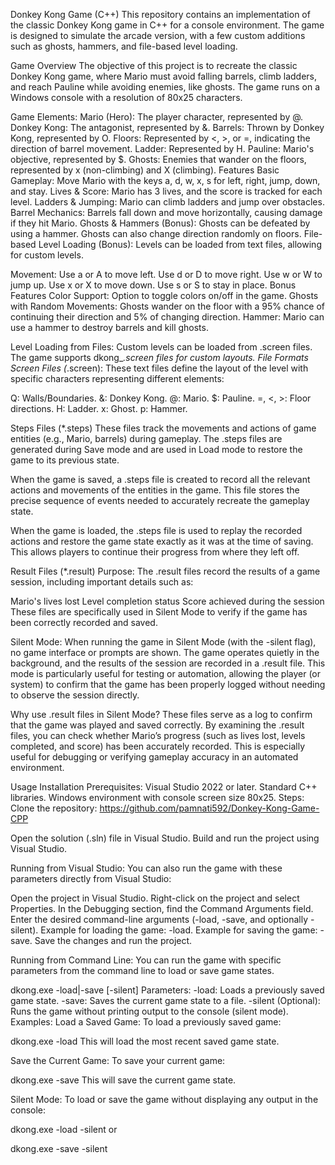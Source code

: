Donkey Kong Game (C++)
This repository contains an implementation of the classic Donkey Kong game in C++ for a console environment. The game is designed to simulate the arcade version, with a few custom additions such as ghosts, hammers, and file-based level loading.


Game Overview
The objective of this project is to recreate the classic Donkey Kong game, where Mario must avoid falling barrels, climb ladders, and reach Pauline while avoiding enemies, like ghosts. The game runs on a Windows console with a resolution of 80x25 characters.

Game Elements:
Mario (Hero): The player character, represented by @.
Donkey Kong: The antagonist, represented by &.
Barrels: Thrown by Donkey Kong, represented by O.
Floors: Represented by <, >, or =, indicating the direction of barrel movement.
Ladder: Represented by H.
Pauline: Mario's objective, represented by $.
Ghosts: Enemies that wander on the floors, represented by x (non-climbing) and X (climbing).
Features
Basic Gameplay: Move Mario with the keys a, d, w, x, s for left, right, jump, down, and stay.
Lives & Score: Mario has 3 lives, and the score is tracked for each level.
Ladders & Jumping: Mario can climb ladders and jump over obstacles.
Barrel Mechanics: Barrels fall down and move horizontally, causing damage if they hit Mario.
Ghosts & Hammers (Bonus): Ghosts can be defeated by using a hammer. Ghosts can also change direction randomly on floors.
File-based Level Loading (Bonus): Levels can be loaded from text files, allowing for custom levels.

Movement:
Use a or A to move left.
Use d or D to move right.
Use w or W to jump up.
Use x or X to move down.
Use s or S to stay in place.
Bonus Features
Color Support: Option to toggle colors on/off in the game.
Ghosts with Random Movements: Ghosts wander on the floor with a 95% chance of continuing their direction and 5% of changing direction.
Hammer: Mario can use a hammer to destroy barrels and kill ghosts.

Level Loading from Files: Custom levels can be loaded from .screen files. The game supports dkong_*.screen files for custom layouts.
File Formats
Screen Files (*.screen):
These text files define the layout of the level with specific characters representing different elements:

Q: Walls/Boundaries.
&: Donkey Kong.
@: Mario.
$: Pauline.
=, <, >: Floor directions.
H: Ladder.
x: Ghost.
p: Hammer.

Steps Files (*.steps)
These files track the movements and actions of game entities (e.g., Mario, barrels) during gameplay. The .steps files are generated during Save mode and are used in Load mode to restore the game to its previous state.

When the game is saved, a .steps file is created to record all the relevant actions and movements of the entities in the game. This file stores the precise sequence of events needed to accurately recreate the gameplay state.

When the game is loaded, the .steps file is used to replay the recorded actions and restore the game state exactly as it was at the time of saving. This allows players to continue their progress from where they left off.

Result Files (*.result)
Purpose:
The .result files record the results of a game session, including important details such as:

Mario's lives lost
Level completion status
Score achieved during the session
These files are specifically used in Silent Mode to verify if the game has been correctly recorded and saved.

Silent Mode:
When running the game in Silent Mode (with the -silent flag), no game interface or prompts are shown. The game operates quietly in the background, and the results of the session are recorded in a .result file. This mode is particularly useful for testing or automation, allowing the player (or system) to confirm that the game has been properly logged without needing to observe the session directly.

Why use .result files in Silent Mode?
These files serve as a log to confirm that the game was played and saved correctly. By examining the .result files, you can check whether Mario’s progress (such as lives lost, levels completed, and score) has been accurately recorded. This is especially useful for debugging or verifying gameplay accuracy in an automated environment.


Usage
Installation
Prerequisites:
Visual Studio 2022 or later.
Standard C++ libraries.
Windows environment with console screen size 80x25.
Steps:
Clone the repository: 
https://github.com/pamnati592/Donkey-Kong-Game-CPP

Open the solution (.sln) file in Visual Studio.
Build and run the project using Visual Studio.

Running from Visual Studio:
You can also run the game with these parameters directly from Visual Studio:

Open the project in Visual Studio.
Right-click on the project and select Properties.
In the Debugging section, find the Command Arguments field.
Enter the desired command-line arguments (-load, -save, and optionally -silent).
Example for loading the game: -load.
Example for saving the game: -save.
Save the changes and run the project.

Running from Command Line:
You can run the game with specific parameters from the command line to load or save game states.

dkong.exe -load|-save [-silent]
Parameters:
-load: Loads a previously saved game state.
-save: Saves the current game state to a file.
-silent (Optional): Runs the game without printing output to the console (silent mode).
Examples:
Load a Saved Game: To load a previously saved game:

dkong.exe -load
This will load the most recent saved game state.

Save the Current Game: To save your current game:

dkong.exe -save
This will save the current game state.

Silent Mode: To load or save the game without displaying any output in the console:

dkong.exe -load -silent
or

dkong.exe -save -silent

